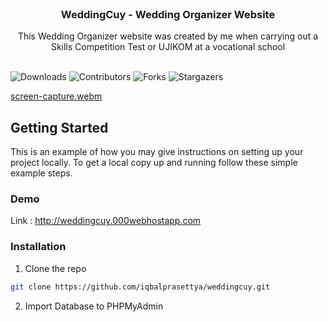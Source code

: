 <br/>
<p align="center">
  <h3 align="center">WeddingCuy - Wedding Organizer Website</h3>

  <p align="center">
    This Wedding Organizer website was created by me when carrying out a Skills Competition Test or UJIKOM at a vocational school
    <br/>
    <br/>
  </p>
</p>

![Downloads](https://img.shields.io/github/downloads/iqbalprasettya/weddingcuy/total) ![Contributors](https://img.shields.io/github/contributors/iqbalprasettya/weddingcuy?color=dark-green) ![Forks](https://img.shields.io/github/forks/iqbalprasettya/weddingcuy?style=social) ![Stargazers](https://img.shields.io/github/stars/iqbalprasettya/weddingcuy?style=social) 


[screen-capture.webm](https://github.com/iqbalprasettya/weddingcuy/assets/97178562/6ce26685-8a4b-4e06-a64f-2e2cf6eed0f3)




## Getting Started

This is an example of how you may give instructions on setting up your project locally.
To get a local copy up and running follow these simple example steps.

### Demo 
Link : http://weddingcuy.000webhostapp.com

### Installation


1. Clone the repo

```sh
git clone https://github.com/iqbalprasettya/weddingcuy.git
```

2. Import Database to PHPMyAdmin





